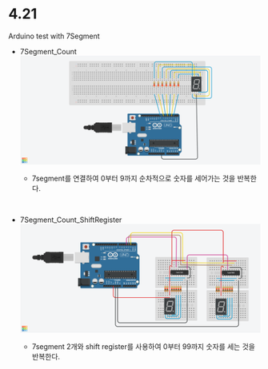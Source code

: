 # 4.21
Arduino test with 7Segment


+ 7Segment_Count
![tinkerCad](7Segment_Count.png)

  + 7segment를 연결하여 0부터 9까지 순차적으로 숫자를 세어가는 것을 반복한다.
  
<br/>

+ 7Segment_Count_ShiftRegister
![tinkerCad](7Segment_Count_ShiftRegister.png)

  + 7segment 2개와 shift register를 사용하여 0부터 99까지 숫자를 세는 것을 반복한다.
